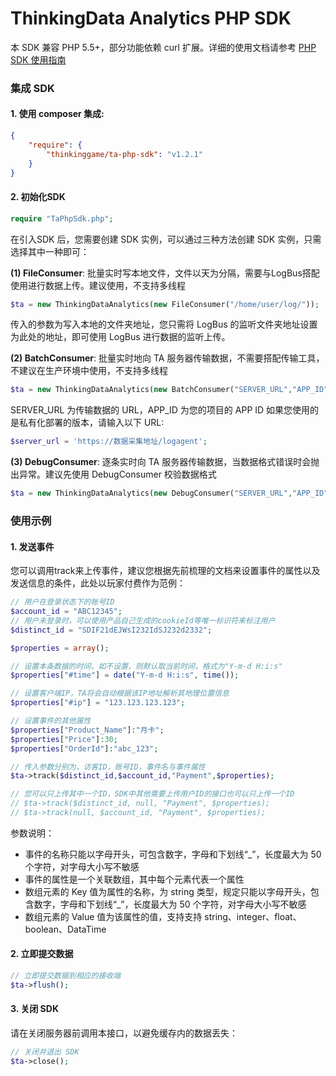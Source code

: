 # ThinkingData Analytics PHP SDK

本 SDK 兼容 PHP 5.5+，部分功能依赖 curl 扩展。详细的使用文档请参考 [PHP SDK 使用指南](https://doc.thinkingdata.cn/tdamanual/installation/php_sdk_installation.html)

### 集成 SDK

#### 1. 使用 composer 集成:
```json
{
    "require": {
        "thinkinggame/ta-php-sdk": "v1.2.1"
    }
}
```
#### 2. 初始化SDK
```php
require "TaPhpSdk.php";
```
在引入SDK 后，您需要创建 SDK 实例，可以通过三种方法创建 SDK 实例，只需选择其中一种即可：

**(1) FileConsumer**: 批量实时写本地文件，文件以天为分隔，需要与LogBus搭配使用进行数据上传。建议使用，不支持多线程
```php
$ta = new ThinkingDataAnalytics(new FileConsumer("/home/user/log/"));
```
传入的参数为写入本地的文件夹地址，您只需将 LogBus 的监听文件夹地址设置为此处的地址，即可使用 LogBus 进行数据的监听上传。

**(2) BatchConsumer**: 批量实时地向 TA 服务器传输数据，不需要搭配传输工具，不建议在生产环境中使用，不支持多线程
```php
$ta = new ThinkingDataAnalytics(new BatchConsumer("SERVER_URL","APP_ID"));
```
SERVER_URL 为传输数据的 URL，APP_ID 为您的项目的 APP ID
如果您使用的是私有化部署的版本，请输入以下 URL:
```php
$server_url = 'https://数据采集地址/logagent';
```

**(3) DebugConsumer**: 逐条实时向 TA 服务器传输数据，当数据格式错误时会抛出异常。建议先使用 DebugConsumer 校验数据格式
```php
$ta = new ThinkingDataAnalytics(new DebugConsumer("SERVER_URL","APP_ID"));
```

### 使用示例

#### 1. 发送事件
您可以调用track来上传事件，建议您根据先前梳理的文档来设置事件的属性以及发送信息的条件，此处以玩家付费作为范例：
```php
// 用户在登录状态下的账号ID
$account_id = "ABC12345"; 
// 用户未登录时，可以使用产品自己生成的cookieId等唯一标识符来标注用户
$distinct_id = "SDIF21dEJWsI232IdSJ232d2332"; 

$properties = array();

// 设置本条数据的时间，如不设置，则默认取当前时间，格式为"Y-m-d H:i:s"
$properties["#time"] = date("Y-m-d H:i:s", time());

// 设置客户端IP，TA将会自动根据该IP地址解析其地理位置信息
$properties["#ip"] = "123.123.123.123";

// 设置事件的其他属性
$properties["Product_Name"]:"月卡";
$properties["Price"]:30;
$properties["OrderId"]:"abc_123";

// 传入参数分别为，访客ID，账号ID，事件名与事件属性
$ta->track($distinct_id,$account_id,"Payment",$properties);

// 您可以只上传其中一个ID，SDK中其他需要上传用户ID的接口也可以只上传一个ID
// $ta->track($distinct_id, null, "Payment", $properties);
// $ta->track(null, $account_id, "Payment", $properties);
```

参数说明：
* 事件的名称只能以字母开头，可包含数字，字母和下划线“_”，长度最大为 50 个字符，对字母大小写不敏感
* 事件的属性是一个关联数组，其中每个元素代表一个属性
* 数组元素的 Key 值为属性的名称，为 string 类型，规定只能以字母开头，包含数字，字母和下划线“_”，长度最大为 50 个字符，对字母大小写不敏感
* 数组元素的 Value 值为该属性的值，支持支持 string、integer、float、boolean、DataTime

#### 2. 立即提交数据
```php
// 立即提交数据到相应的接收端
$ta->flush();
```

#### 3. 关闭 SDK
请在关闭服务器前调用本接口，以避免缓存内的数据丢失：
```php
// 关闭并退出 SDK
$ta->close();
```
